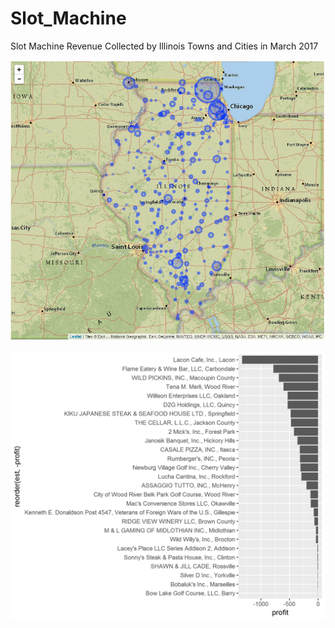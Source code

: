 # Slot_Machine
Slot Machine Revenue Collected by Illinois Towns and Cities in March 2017

![alt text](https://raw.githubusercontent.com/ryanburge/Slot_Machine/master/screenshot.png)

![alt text](https://raw.githubusercontent.com/ryanburge/Slot_Machine/master/march_losses.png)

